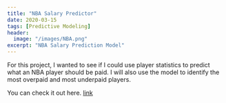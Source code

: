 ```yaml
---
title: "NBA Salary Predictor"
date: 2020-03-15
tags: [Predictive Modeling]
header:
  image: "/images/NBA.png"
excerpt: "NBA Salary Prediction Model"
---
```

For this project, I wanted to see if I could use player statistics to predict what an NBA player should be paid.  I will also use the model to identify the most overpaid and most underpaid players.

You can check it out here. [link](https://github.com/jdp71/NBA)